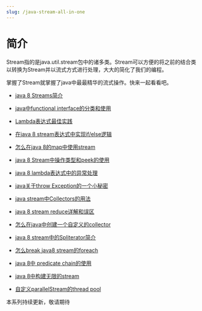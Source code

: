 ```yaml
---
slug: /java-stream-all-in-one
---
```


# 简介

Stream指的是java.util.stream包中的诸多类。Stream可以方便的将之前的结合类以转换为Stream并以流式方式进行处理，大大的简化了我们的编程。

掌握了Stream就掌握了java中最最精华的流式操作。快来一起看看吧。

* [java 8 Streams简介](http://www.flydean.com/java-8-streams-introduction/)

* [java中functional interface的分类和使用](http://www.flydean.com/java-functional-interface/)

* [Lambda表达式最佳实践](http://www.flydean.com/lambda-best-practices/)

* [在java 8 stream表达式中实现if/else逻辑](http://www.flydean.com/java-8-stream-if-else/)

* [怎么在java 8的map中使用stream](http://www.flydean.com/java-8-map-stream/)

* [java 8 Stream中操作类型和peek的使用](http://www.flydean.com/java-8-stream-peek/)

* [java 8 lambda表达式中的异常处理](http://www.flydean.com/java-8-lambda-exception/)

* [java关于throw Exception的一个小秘密](http://www.flydean.com/java-rethrow-exception/)

* [java stream中Collectors的用法](http://www.flydean.com/java-stream-collectors/)

* [java 8 stream reduce详解和误区](http://www.flydean.com/java-8-stream-reduce/)

* [怎么在java中创建一个自定义的collector](http://www.flydean.com/java-custom-collector/)

* [java 8 stream中的Spliterator简介](http://www.flydean.com/java-8-stream-spliterator/)

* [怎么break java8 stream的foreach](http://www.flydean.com/java-8-stream-foreach-break/)

* [java 8中 predicate chain的使用](http://www.flydean.com/java-8-predicate-chain/)

* [java 8中构建无限的stream](http://www.flydean.com/java-8-infinite-stream/)

* [自定义parallelStream的thread pool](http://www.flydean.com/java-8-stream-cust-pool/)

本系列持续更新，敬请期待
